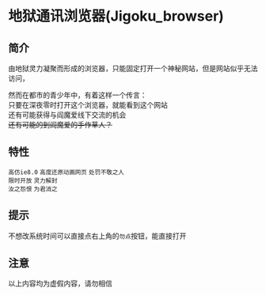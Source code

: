 # 地狱通讯浏览器(Jigoku_browser)
## 简介
由地狱灵力凝聚而形成的浏览器，只能固定打开一个神秘网站，但是网站似乎无法访问，  

然而在都市的青少年中，有着这样一个传言：  
只要在深夜零时打开这个浏览器，就能看到这个网站  
还有可能获得与阎魔爱线下交流的机会  
~~还有可能的到阎魔爱的手作草人？~~
## 特性
`高仿ie8.0`  `高度还原动画网页`   `处罚不敬之人`   
`限时开放`   `灵力解封`  
`汝之怨恨`   `为君消之`
## 提示
不想改系统时间可以直接点右上角的`勿点`按钮，能直接打开
## 注意
以上内容均为虚假内容，请勿相信
